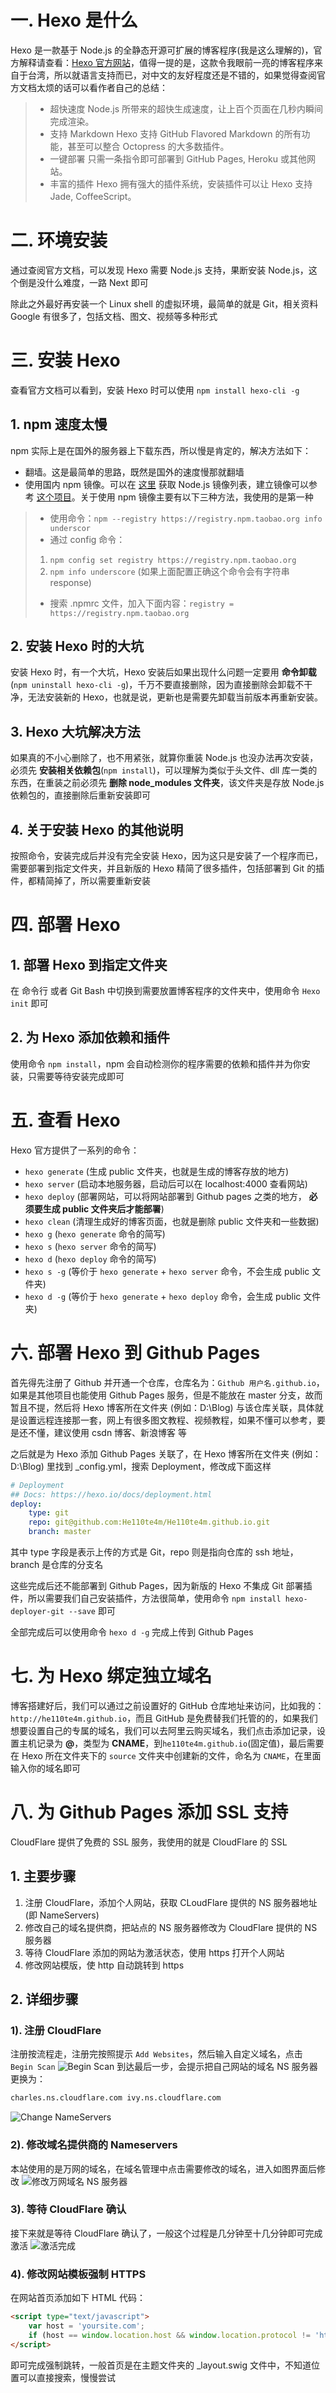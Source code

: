 # 一. Hexo 是什么

Hexo 是一款基于 Node.js 的全静态开源可扩展的博客程序(我是这么理解的)，官方解释请查看：[Hexo 官方网站](https://hexo.io/zh-cn/docs/)，值得一提的是，这款令我眼前一亮的博客程序来自于台湾，所以就语言支持而已，对中文的友好程度还是不错的，如果觉得查阅官方文档太烦的话可以看作者自己的总结：

> -   超快速度 Node.js 所带来的超快生成速度，让上百个页面在几秒内瞬间完成渲染。
> -   支持 Markdown Hexo 支持 GitHub Flavored Markdown 的所有功能，甚至可以整合 Octopress 的大多数插件。
> -   一键部署 只需一条指令即可部署到 GitHub Pages, Heroku 或其他网站。
> -   丰富的插件 Hexo 拥有强大的插件系统，安装插件可以让 Hexo 支持 Jade, CoffeeScript。

# 二. 环境安装

通过查阅官方文档，可以发现 Hexo 需要 Node.js 支持，果断安装 Node.js，这个倒是没什么难度，一路 Next 即可

除此之外最好再安装一个 Linux shell 的虚拟环境，最简单的就是 Git，相关资料 Google 有很多了，包括文档、图文、视频等多种形式

# 三. 安装 Hexo

查看官方文档可以看到，安装 Hexo 时可以使用 `npm install hexo-cli -g`

## 1. npm 速度太慢

npm 实际上是在国外的服务器上下载东西，所以慢是肯定的，解决方法如下：

-   翻墙。这是最简单的思路，既然是国外的速度慢那就翻墙
-   使用国内 npm 镜像。可以在 [这里](https://npm.taobao.org/) 获取 Node.js 镜像列表，建立镜像可以参考 [这个项目](https://github.com/cnpm/cnpmjs.org)。关于使用 npm 镜像主要有以下三种方法，我使用的是第一种

> -   使用命令：`npm --registry https://registry.npm.taobao.org info underscor`
> -   通过 config 命令：
>
> 1.  `npm config set registry https://registry.npm.taobao.org`
> 2.  `npm info underscore` (如果上面配置正确这个命令会有字符串 response)
>
> -   搜索 .npmrc 文件，加入下面内容：`registry = https://registry.npm.taobao.org`

## 2. 安装 Hexo 时的大坑

安装 Hexo 时，有一个大坑，Hexo 安装后如果出现什么问题一定要用 **命令卸载**(`npm uninstall hexo-cli -g`)，千万不要直接删除，因为直接删除会卸载不干净，无法安装新的 Hexo，也就是说，更新也是需要先卸载当前版本再重新安装。

## 3. Hexo 大坑解决方法

如果真的不小心删除了，也不用紧张，就算你重装 Node.js 也没办法再次安装，必须先 **安装相关依赖包**(`npm install`)，可以理解为类似于头文件、dll 库一类的东西，在重装之前必须先 **删除 node_modules 文件夹**，该文件夹是存放 Node.js 依赖包的，直接删除后重新安装即可

## 4. 关于安装 Hexo 的其他说明

按照命令，安装完成后并没有完全安装 Hexo，因为这只是安装了一个程序而已，需要部署到指定文件夹，并且新版的 Hexo 精简了很多插件，包括部署到 Git 的插件，都精简掉了，所以需要重新安装

# 四. 部署 Hexo

## 1. 部署 Hexo 到指定文件夹

在 命令行 或者 Git Bash 中切换到需要放置博客程序的文件夹中，使用命令 `Hexo init` 即可

## 2. 为 Hexo 添加依赖和插件

使用命令 `npm install`，npm 会自动检测你的程序需要的依赖和插件并为你安装，只需要等待安装完成即可

# 五. 查看 Hexo

Hexo 官方提供了一系列的命令：

-   `hexo generate` (生成 public 文件夹，也就是生成的博客存放的地方)
-   `hexo server` (启动本地服务器，启动后可以在 localhost:4000 查看网站)
-   `hexo deploy` (部署网站，可以将网站部署到 Github pages 之类的地方， **必须要生成 public 文件夹后才能部署**)
-   `hexo clean` (清理生成好的博客页面，也就是删除 public 文件夹和一些数据)
-   `hexo g` (`hexo generate` 命令的简写)
-   `hexo s` (`hexo server` 命令的简写)
-   `hexo d` (`hexo deploy` 命令的简写)
-   `hexo s -g` (等价于 `hexo generate` + `hexo server` 命令，不会生成 public 文件夹)
-   `hexo d -g` (等价于 `hexo generate` + `hexo deploy` 命令，会生成 public 文件夹)

# 六. 部署 Hexo 到 Github Pages

首先得先注册了 Github 并开通一个仓库，仓库名为：`Github 用户名.github.io`，如果是其他项目也能使用 Github Pages 服务，但是不能放在 master 分支，故而暂且不提，然后将 Hexo 博客所在文件夹 (例如：D:\\Blog) 与该仓库关联，具体就是设置远程连接那一套，网上有很多图文教程、视频教程，如果不懂可以参考，要是还不懂，建议使用 csdn 博客、新浪博客 等

之后就是为 Hexo 添加 Github Pages 关联了，在 Hexo 博客所在文件夹 (例如：D:\\Blog) 里找到 \_config.yml，搜索 Deployment，修改成下面这样

```yaml
# Deployment
## Docs: https://hexo.io/docs/deployment.html
deploy:
    type: git
    repo: git@github.com:He110te4m/He110te4m.github.io.git
    branch: master
```

其中 type 字段是表示上传的方式是 Git，repo 则是指向仓库的 ssh 地址，branch 是仓库的分支名

这些完成后还不能部署到 Github Pages，因为新版的 Hexo 不集成 Git 部署插件，所以需要我们自己安装插件，方法很简单，使用命令 `npm install hexo-deployer-git --save` 即可

全部完成后可以使用命令 `hexo d -g` 完成上传到 Github Pages

# 七. 为 Hexo 绑定独立域名

博客搭建好后，我们可以通过之前设置好的 GitHub 仓库地址来访问，比如我的：`http://he110te4m.github.io`，而且 GitHub 是免费替我们托管的的，如果我们想要设置自己的专属的域名，我们可以去阿里云购买域名，我们点击添加记录，设置主机记录为 **@**，类型为 **CNAME**，到`he110te4m.github.io`(固定值)，最后需要在 Hexo 所在文件夹下的 `source` 文件夹中创建新的文件，命名为 `CNAME`，在里面输入你的域名即可

# 八. 为 Github Pages 添加 SSL 支持

CloudFlare 提供了免费的 SSL 服务，我使用的就是 CloudFlare 的 SSL

## 1. 主要步骤

1. 注册 CloudFlare，添加个人网站，获取 CLoudFlare 提供的 NS 服务器地址(即 NameServers)
2. 修改自己的域名提供商，把站点的 NS 服务器修改为 CloudFlare 提供的 NS 服务器
3. 等待 CloudFlare 添加的网站为激活状态，使用 https 打开个人网站
4. 修改网站模版，使 http 自动跳转到 https

## 2. 详细步骤

### 1). 注册 CloudFlare

注册按流程走，注册完按照提示 `Add Websites`，然后输入自定义域名，点击 `Begin Scan`
![Begin Scan](https://raw.githubusercontent.com/He110te4m/img/master/hexo%E5%BF%83%E5%BE%97/1.jpg)
到达最后一步，会提示把自己网站的域名 NS 服务器 更换为：

```html
charles.ns.cloudflare.com ivy.ns.cloudflare.com
```

![Change NameServers](https://raw.githubusercontent.com/He110te4m/img/master/hexo%E5%BF%83%E5%BE%97/2.jpg)

### 2). 修改域名提供商的 Nameservers

本站使用的是万网的域名，在域名管理中点击需要修改的域名，进入如图界面后修改
![修改万网域名 NS 服务器](https://raw.githubusercontent.com/He110te4m/img/master/hexo%E5%BF%83%E5%BE%97/3.jpg)

### 3). 等待 CloudFlare 确认

接下来就是等待 CloudFlare 确认了，一般这个过程是几分钟至十几分钟即可完成激活
![激活完成](https://raw.githubusercontent.com/He110te4m/img/master/hexo%E5%BF%83%E5%BE%97/4.jpg)

### 4). 修改网站模板强制 HTTPS

在网站首页添加如下 HTML 代码：

```html
<script type="text/javascript">
    var host = 'yoursite.com';
    if (host == window.location.host && window.location.protocol != 'https:') window.location.protocol = 'https';
</script>
```

即可完成强制跳转，一般首页是在主题文件夹的 \_layout.swig 文件中，不知道位置可以直接搜索，慢慢尝试
